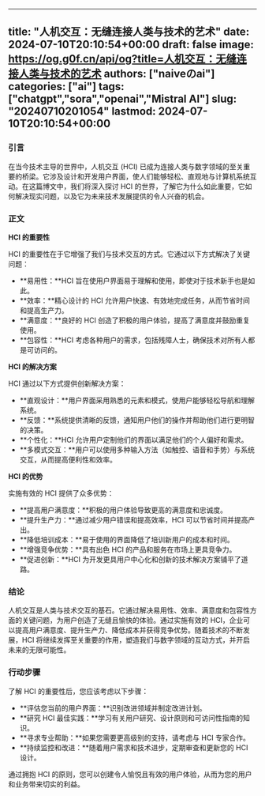 
---
title: "人机交互：无缝连接人类与技术的艺术"
date: 2024-07-10T20:10:54+00:00
draft: false
image: https://og.g0f.cn/api/og?title=人机交互：无缝连接人类与技术的艺术
authors: ["naiveのai"]
categories: ["ai"]
tags: ["chatgpt","sora","openai","Mistral AI"]
slug: "20240710201054"
lastmod: 2024-07-10T20:10:54+00:00
---
### 引言

在当今技术主导的世界中，人机交互 (HCI) 已成为连接人类与数字领域的至关重要的桥梁。它涉及设计和开发用户界面，使人们能够轻松、直观地与计算机系统互动。在这篇博文中，我们将深入探讨 HCI 的世界，了解它为什么如此重要，它如何解决现实问题，以及它为未来技术发展提供的令人兴奋的机会。

### 正文

**HCI 的重要性**

HCI 的重要性在于它增强了我们与技术交互的方式。它通过以下方式解决了关键问题：

* **易用性：**HCI 旨在使用户界面易于理解和使用，即使对于技术新手也是如此。
* **效率：**精心设计的 HCI 允许用户快速、有效地完成任务，从而节省时间和提高生产力。
* **满意度：**良好的 HCI 创造了积极的用户体验，提高了满意度并鼓励重复使用。
* **包容性：**HCI 考虑各种用户的需求，包括残障人士，确保技术对所有人都是可访问的。

**HCI 的解决方案**

HCI 通过以下方式提供创新解决方案：

* **直观设计：**用户界面采用熟悉的元素和模式，使用户能够轻松导航和理解系统。
* **反馈：**系统提供清晰的反馈，通知用户他们的操作并帮助他们进行更明智的决策。
* **个性化：**HCI 允许用户定制他们的界面以满足他们的个人偏好和需求。
* **多模式交互：**用户可以使用多种输入方法（如触控、语音和手势）与系统交互，从而提高便利性和效率。

**HCI 的优势**

实施有效的 HCI 提供了众多优势：

* **提高用户满意度：**积极的用户体验导致更高的满意度和忠诚度。
* **提升生产力：**通过减少用户错误和提高效率，HCI 可以节省时间并提高产出。
* **降低培训成本：**易于使用的界面降低了培训新用户的成本和时间。
* **增强竞争优势：**具有出色 HCI 的产品和服务在市场上更具竞争力。
* **促进创新：**HCI 为开发更具用户中心化和创新的技术解决方案铺平了道路。

### 结论

人机交互是人类与技术交互的基石。它通过解决易用性、效率、满意度和包容性方面的关键问题，为用户创造了无缝且愉快的体验。通过实施有效的 HCI，企业可以提高用户满意度、提升生产力、降低成本并获得竞争优势。随着技术的不断发展，HCI 将继续发挥至关重要的作用，塑造我们与数字领域的互动方式，并开启未来的无限可能性。

### 行动步骤

了解 HCI 的重要性后，您应该考虑以下步骤：

* **评估您当前的用户界面：**识别改进领域并制定改进计划。
* **研究 HCI 最佳实践：**学习有关用户研究、设计原则和可访问性指南的知识。
* **寻求专业帮助：**如果您需要更高级别的支持，请考虑与 HCI 专家合作。
* **持续监控和改进：**随着用户需求和技术进步，定期审查和更新您的 HCI 设计。

通过拥抱 HCI 的原则，您可以创建令人愉悦且有效的用户体验，从而为您的用户和业务带来切实的利益。